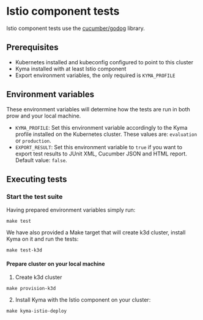 # Istio component tests

Istio component tests use the [cucumber/godog](https://github.com/cucumber/godog) library.

## Prerequisites

- Kubernetes installed and kubeconfig configured to point to this cluster
- Kyma installed with at least Istio component
- Export environment variables, the only required is `KYMA_PROFILE`

## Environment variables

These environment variables will determine how the tests are run in both prow and your local machine.

- `KYMA_PROFILE`: Set this environment variable accordingly to the Kyma profile installed on the Kubernetes cluster. These values are: `evaluation` or `production`.
- `EXPORT_RESULT`: Set this environment variable to `true` if you want to export test results to JUnit XML, Cucumber JSON and HTML report. Default value: `false`.

## Executing tests

### Start the test suite

Having prepared environment variables simply run:

```make test```

We have also provided a Make target that will create k3d cluster, install Kyma on it and run the tests:

```make test-k3d```

#### Prepare cluster on your local machine

1. Create k3d cluster

```make provision-k3d```

2. Install Kyma with the Istio component on your cluster:

```make kyma-istio-deploy```

